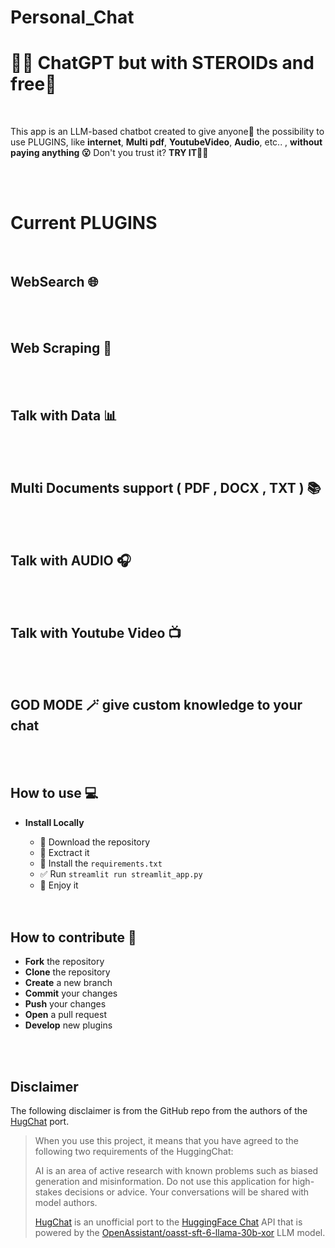 # Personal_Chat


# 🤗💬 ChatGPT but with STEROIDs and free🚀

 <br />
 
This app is an LLM-based chatbot created to give anyone🤗 the possibility to use PLUGINS, like **internet**, **Multi pdf**, **YoutubeVideo**, **Audio**, etc.. , **without paying anything 😮** Don't you trust it? **TRY IT🧑‍💻**

 <br />
  <br />

# Current PLUGINS
<br />

## WebSearch 🌐
<br> <br />
## Web Scraping 🔗
<br> <br />
## Talk with Data 📊
<br> <br />
## Multi Documents support ( PDF , DOCX , TXT ) 📚
<br> <br />
## Talk with AUDIO 🎧
<br> <br />
## Talk with Youtube Video 📺
<br> <br />
## GOD MODE 🪄 give custom knowledge to your chat
<br> <br />
## How to use 💻
    
- **Install Locally**
    - 💾 Download the repository
    - 🔗 Exctract it
    - 🛑 Install the `requirements.txt`
    - ✅ Run `streamlit run streamlit_app.py`
    - 🚀 Enjoy it  
    
     <br />
  <br />

## How to contribute 🤝

- **Fork** the repository
- **Clone** the repository
- **Create** a new branch
- **Commit** your changes
- **Push** your changes
- **Open** a pull request
- **Develop** new plugins

 <br />
  <br />
  
## Disclaimer
The following disclaimer is from the GitHub repo from the authors of the [HugChat](https://github.com/Soulter/hugging-chat-api) port.
> When you use this project, it means that you have agreed to the following two requirements of the HuggingChat:
>
> AI is an area of active research with known problems such as biased generation and misinformation. Do not use this application for high-stakes decisions or advice. Your conversations will be shared with model authors.
>
>[HugChat](https://github.com/Soulter/hugging-chat-api) is an unofficial port to the [HuggingFace Chat](https://huggingface.co/chat/) API that is powered by the [OpenAssistant/oasst-sft-6-llama-30b-xor](https://huggingface.co/OpenAssistant/oasst-sft-6-llama-30b-xor) LLM model.


